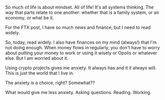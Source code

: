So much of life is about mindset. All of life! It's all systems thinking. The way that parts relate to one another: whether that is a family system, or an economy, or what be it. 

For the FTX post, I have so much news and finance, but I need to read widely. 

So, today, read widely. I also have finances on my mind (always!) that I'm not doing enough. When money flows in regularly, you don't have to worry about putting your money to work or using it wisely or Opolis or whatever else. But I am worried about it. 

Using crypto projects gives me anxiety. It always has and it it always will. This is just the world that I live in. 

The anxiety is a choice, right? Somewhat?? 

What would give me less anxiety. Asking questions. Reading. Working. 